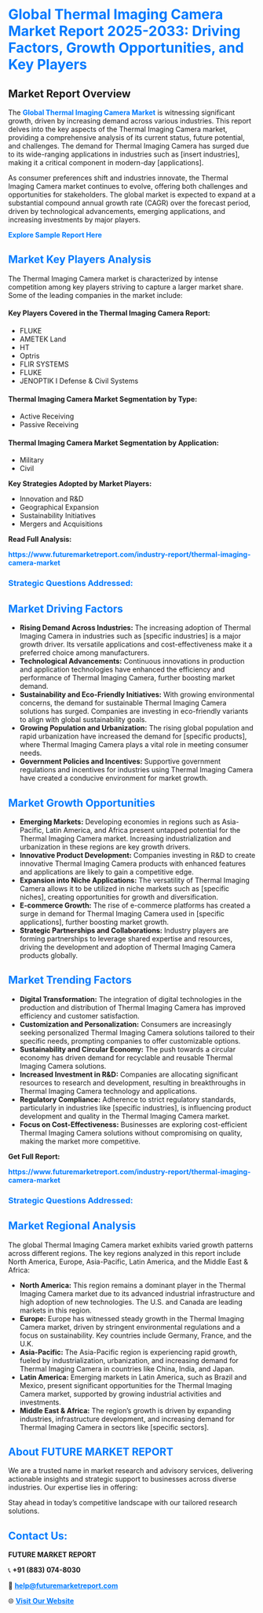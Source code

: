 <h1 style="color: #007BFF;">Global Thermal Imaging Camera Market Report 2025-2033: Driving Factors, Growth Opportunities, and Key Players</h1>

<section id="overview">
<h2>Market Report Overview</h2>
<p>The <a href="https://www.futuremarketreport.com/industry-report/thermal-imaging-camera-market" style="color: #007BFF; text-decoration: none;"><strong>Global Thermal Imaging Camera Market</strong></a> is witnessing significant growth, driven by increasing demand across various industries. This report delves into the key aspects of the Thermal Imaging Camera market, providing a comprehensive analysis of its current status, future potential, and challenges. The demand for Thermal Imaging Camera has surged due to its wide-ranging applications in industries such as [insert industries], making it a critical component in modern-day [applications].</p>
<p>As consumer preferences shift and industries innovate, the Thermal Imaging Camera market continues to evolve, offering both challenges and opportunities for stakeholders. The global market is expected to expand at a substantial compound annual growth rate (CAGR) over the forecast period, driven by technological advancements, emerging applications, and increasing investments by major players.</p>
</section>

<section id="overview">
<p><a href="https://www.futuremarketreport.com/request-sample/reportId=81498" style="color: #007BFF; text-decoration: none;"><strong>Explore Sample Report Here</strong></a></p>
</section>

<section id="key-players">
<h2 style="color: #007BFF;">Market Key Players Analysis</h2>
<p>The Thermal Imaging Camera market is characterized by intense competition among key players striving to capture a larger market share. Some of the leading companies in the market include:</p>
<h4>Key Players Covered in the Thermal Imaging Camera Report:</h4>
<ul><li>FLUKE</li><li>AMETEK Land</li><li>HT</li><li>Optris</li><li>FLIR SYSTEMS</li><li>FLUKE</li><li>JENOPTIK I Defense &amp; Civil Systems</li></ul>
<h4>Thermal Imaging Camera Market Segmentation by Type:</h4>
<ul><li>Active Receiving</li><li>Passive Receiving</li></ul>

<h4>Thermal Imaging Camera Market Segmentation by Application:</h4>
<ul><li>Military</li><li>Civil</li></ul>
<p><strong>Key Strategies Adopted by Market Players:</strong></p>
<ul>
<li>Innovation and R&D</li>
<li>Geographical Expansion</li>
<li>Sustainability Initiatives</li>
<li>Mergers and Acquisitions</li>
</ul>
</section>

<section>
<p><strong>Read Full Analysis: </strong></p><a href="https://www.futuremarketreport.com/industry-report/thermal-imaging-camera-market" style="color: #007BFF; text-decoration: none;"><strong>https://www.futuremarketreport.com/industry-report/thermal-imaging-camera-market</strong></a>
<h3 style="color: #007BFF;">Strategic Questions Addressed:</h3>
</section>

<section id="driving-factors">
<h2 style="color: #007BFF;">Market Driving Factors</h2>
<ul>
<li><strong>Rising Demand Across Industries:</strong> The increasing adoption of Thermal Imaging Camera in industries such as [specific industries] is a major growth driver. Its versatile applications and cost-effectiveness make it a preferred choice among manufacturers.</li>
<li><strong>Technological Advancements:</strong> Continuous innovations in production and application technologies have enhanced the efficiency and performance of Thermal Imaging Camera, further boosting market demand.</li>
<li><strong>Sustainability and Eco-Friendly Initiatives:</strong> With growing environmental concerns, the demand for sustainable Thermal Imaging Camera solutions has surged. Companies are investing in eco-friendly variants to align with global sustainability goals.</li>
<li><strong>Growing Population and Urbanization:</strong> The rising global population and rapid urbanization have increased the demand for [specific products], where Thermal Imaging Camera plays a vital role in meeting consumer needs.</li>
<li><strong>Government Policies and Incentives:</strong> Supportive government regulations and incentives for industries using Thermal Imaging Camera have created a conducive environment for market growth.</li>
</ul>
</section>

<section id="growth-opportunities">
<h2 style="color: #007BFF;">Market Growth Opportunities</h2>
<ul>
<li><strong>Emerging Markets:</strong> Developing economies in regions such as Asia-Pacific, Latin America, and Africa present untapped potential for the Thermal Imaging Camera market. Increasing industrialization and urbanization in these regions are key growth drivers.</li>
<li><strong>Innovative Product Development:</strong> Companies investing in R&D to create innovative Thermal Imaging Camera products with enhanced features and applications are likely to gain a competitive edge.</li>
<li><strong>Expansion into Niche Applications:</strong> The versatility of Thermal Imaging Camera allows it to be utilized in niche markets such as [specific niches], creating opportunities for growth and diversification.</li>
<li><strong>E-commerce Growth:</strong> The rise of e-commerce platforms has created a surge in demand for Thermal Imaging Camera used in [specific applications], further boosting market growth.</li>
<li><strong>Strategic Partnerships and Collaborations:</strong> Industry players are forming partnerships to leverage shared expertise and resources, driving the development and adoption of Thermal Imaging Camera products globally.</li>
</ul>
</section>

<section id="trending-factors">
<h2 style="color: #007BFF;">Market Trending Factors</h2>
<ul>
<li><strong>Digital Transformation:</strong> The integration of digital technologies in the production and distribution of Thermal Imaging Camera has improved efficiency and customer satisfaction.</li>
<li><strong>Customization and Personalization:</strong> Consumers are increasingly seeking personalized Thermal Imaging Camera solutions tailored to their specific needs, prompting companies to offer customizable options.</li>
<li><strong>Sustainability and Circular Economy:</strong> The push towards a circular economy has driven demand for recyclable and reusable Thermal Imaging Camera solutions.</li>
<li><strong>Increased Investment in R&D:</strong> Companies are allocating significant resources to research and development, resulting in breakthroughs in Thermal Imaging Camera technology and applications.</li>
<li><strong>Regulatory Compliance:</strong> Adherence to strict regulatory standards, particularly in industries like [specific industries], is influencing product development and quality in the Thermal Imaging Camera market.</li>
<li><strong>Focus on Cost-Effectiveness:</strong> Businesses are exploring cost-efficient Thermal Imaging Camera solutions without compromising on quality, making the market more competitive.</li>
</ul>
</section>

<section>
<p><strong>Get Full Report: </strong></p><a href="https://www.futuremarketreport.com/industry-report/thermal-imaging-camera-market" style="color: #007BFF; text-decoration: none;"><strong>https://www.futuremarketreport.com/industry-report/thermal-imaging-camera-market</strong></a>
<h3 style="color: #007BFF;">Strategic Questions Addressed:</h3>
</section>


<section id="regional-analysis">
<h2 style="color: #007BFF;">Market Regional Analysis</h2>
<p>The global Thermal Imaging Camera market exhibits varied growth patterns across different regions. The key regions analyzed in this report include North America, Europe, Asia-Pacific, Latin America, and the Middle East & Africa:</p>
<ul>
<li><strong>North America:</strong> This region remains a dominant player in the Thermal Imaging Camera market due to its advanced industrial infrastructure and high adoption of new technologies. The U.S. and Canada are leading markets in this region.</li>
<li><strong>Europe:</strong> Europe has witnessed steady growth in the Thermal Imaging Camera market, driven by stringent environmental regulations and a focus on sustainability. Key countries include Germany, France, and the U.K.</li>
<li><strong>Asia-Pacific:</strong> The Asia-Pacific region is experiencing rapid growth, fueled by industrialization, urbanization, and increasing demand for Thermal Imaging Camera in countries like China, India, and Japan.</li>
<li><strong>Latin America:</strong> Emerging markets in Latin America, such as Brazil and Mexico, present significant opportunities for the Thermal Imaging Camera market, supported by growing industrial activities and investments.</li>
<li><strong>Middle East & Africa:</strong> The region’s growth is driven by expanding industries, infrastructure development, and increasing demand for Thermal Imaging Camera in sectors like [specific sectors].</li>
</ul>
</section>

<footer>
<h2 style="color: #007BFF;">About FUTURE MARKET REPORT</h2>
<p>We are a trusted name in market research and advisory services, delivering actionable insights and strategic support to businesses across diverse industries. Our expertise lies in offering:</p>

<p>Stay ahead in today’s competitive landscape with our tailored research solutions.</p>

<h2 style="color: #007BFF;">Contact Us:</h2>
<p><strong>FUTURE MARKET REPORT</strong></p>
<p>📞 <strong>+91 (883) 074-8030</strong></p>
<p>📧 <strong><a href="mailto:help@futuremarketreport.com" style="color: #007BFF;">help@futuremarketreport.com</a></strong></p>
<p>🌐 <strong><a href="https://www.futuremarketreport.com/" style="color: #007BFF;">Visit Our Website</a></strong></p>
</footer>